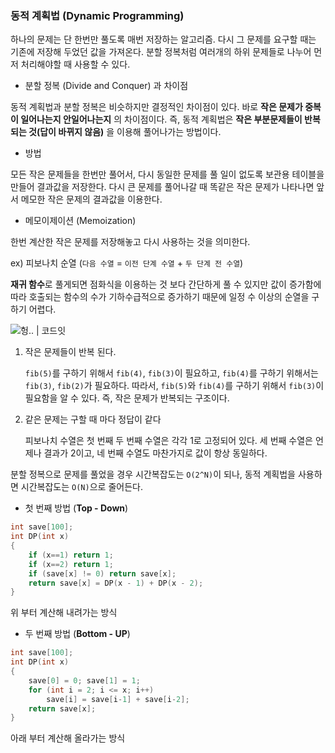 ### 동적 계획법 (Dynamic Programming) 

하나의 문제는 단 한번만 풀도록 매번 저장하는 알고리즘. 다시 그 문제를 요구할 때는 기존에 저장해 두었던 값을 가져온다. 분할 정복처럼 여러개의 하위 문제들로 나누어  먼저 처리해야할 때 사용할 수 있다.

- 분할 정복 (Divide and Conquer) 과 차이점

동적 계획법과 분할 정복은 비슷하지만 결정적인 차이점이 있다. 바로 **작은 문제가 중복이 일어나는지 안일어나는지** 의 차이점이다. 즉, 동적 계획법은  **작은 부분문제들이 반복되는 것(답이 바뀌지 않음)** 을 이용해 풀어나가는 방법이다.

- 방법

모든 작은 문제들을 한번만 풀어서, 다시 동일한 문제를 풀 일이 없도록 보관용 테이블을 만들어 결과값을 저장한다. 다시 큰 문제를 풀어나갈 때 똑같은 작은 문제가 나타나면 앞서 메모한 작은 문제의 결과값을 이용한다.

- 메모이제이션 (Memoization)

한번 계산한 작은 문제를 저장해놓고 다시 사용하는 것을 의미한다. 

ex) 피보나치 순열 (`다음 수열` = `이전 단계 수열` + `두 단계 전 수열`)

**재귀 함수**로 풀게되면 점화식을 이용하는 것 보다 간단하게 풀 수 있지만 값이 증가함에 따라 호출되는 함수의 수가 기하수급적으로 증가하기 때문에 일정 수 이상의 순열을 구하기 어렵다.

![헝.. | 코드잇](https://codeit-images.s3.ap-northeast-2.amazonaws.com/images/60386c77d72e7911e351e6d8/9ed9e9ddd2b5cc0453ab51b3052f1e799fe2f33c60d877f2de75ac213796584f87f1e490829f655561986fcf4f68a8bae9fa20726b416f1b2980379032f30b3a6612e0aeb0b67b6a7227b10ba731521427e3ad10b1e1178c045de5c00c10165814b12373a24d7aede8b78275.png?1616596984429)

1. 작은 문제들이 반복 된다.

   `fib(5)`를 구하기 위해서 `fib(4)`, `fib(3)`이 필요하고, `fib(4)`를 구하기 위해서는 `fib(3)`, `fib(2)`가 필요하다. 따라서, `fib(5)`와 `fib(4)`를 구하기 위해서 `fib(3)`이 필요함을 알 수 있다. 즉, 작은 문제가 반복되는 구조이다.

2. 같은 문제는 구할 때 마다 정답이 같다

   피보나치 수열은 첫 번째 두 번째 수열은 각각 1로 고정되어 있다. 세 번째 수열은 언제나 결과가 2이고, 네 번째 수열도 마찬가지로 값이 항상 동일하다.

분할 정복으로 문제를 풀었을 경우 시간복잡도는 `O(2^N)`이 되나, 동적 계획법을 사용하면 시간복잡도는 `O(N)`으로 줄어든다.

- 첫 번째 방법 (**Top - Down**)

```c++
int save[100];
int DP(int x)
{
	if (x==1) return 1;
    if (x==2) return 1;
    if (save[x] != 0) return save[x];
    return save[x] = DP(x - 1) + DP(x - 2);
}
```

위 부터 계산해 내려가는 방식

- 두 번째 방법 (**Bottom - UP**)

```c++
int save[100];
int DP(int x)
{
	save[0] = 0; save[1] = 1;
    for (int i = 2; i <= x; i++)
        save[i] = save[i-1] + save[i-2];
    return save[x];
}
```

아래 부터 계산해 올라가는 방식

